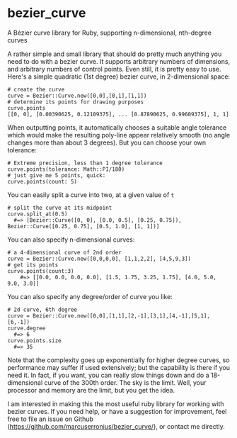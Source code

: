 # bezier_curve
A Bézier curve library for Ruby, supporting n-dimensional, nth-degree curves

A rather simple and small library that should do pretty much anything you need to do with a bezier curve. It supports arbitrary numbers of dimensions, and arbitrary numbers of control points. Even still, it is pretty easy to use. Here's a simple quadratic (1st degree) bezier curve, in 2-dimensional space:

    # create the curve
    curve = Bezier::Curve.new([0,0],[0,1],[1,1])
    # determine its points for drawing purposes
    curve.points
    [[0, 0], [0.00390625, 0.12109375], ... [0.87890625, 0.99609375], 1, 1]

When outputting points, it automatically chooses a suitable angle tolerance which would make the resulting poly-line appear relatively smooth (no angle changes more than about 3 degrees). But you can choose your own tolerance:
    
    # Extreme precision, less than 1 degree tolerance
    curve.points(tolerance: Math::PI/180)
    # just give me 5 points, quick: 
    curve.points(count: 5)

You can easily split a curve into two, at a given value of `t`
    
    # split the curve at its midpoint
    curve.split_at(0.5)
      #=> [Bezier::Curve([0, 0], [0.0, 0.5], [0.25, 0.75]), Bezier::Curve([0.25, 0.75], [0.5, 1.0], [1, 1])]
    
You can also specify n-dimensional curves:
    
    # a 4-dimensional curve of 2nd order
    curve = Bezier::Curve.new([0,0,0,0], [1,1,2,2], [4,5,9,3])
    # get its points
    curve.points(count:3)
        #=> [[0.0, 0.0, 0.0, 0.0], [1.5, 1.75, 3.25, 1.75], [4.0, 5.0, 9.0, 3.0]]
    
You can also specify any degree/order of curve you like:
    
    # 2d curve, 6th degree
    curve = Bezier::Curve.new([0,0],[1,1],[2,-1],[3,1],[4,-1],[5,1],[6,-1])
    curve.degree
      #=> 6
    curve.points.size
      #=> 35
    
Note that the complexity goes up exponentially for higher degree curves, so performance may suffer if used extensively; but the capability is there if you need it. In fact, if you want, you can really slow things down and do a 18-dimensional curve of the 300th order. The sky is the limit. Well, your processor and memory are the limit, but you get the idea.

I am interested in making this the most useful ruby library for working with bezier curves. If you need help, or have a suggestion for improvement, feel free to file an issue on Github (https://github.com/marcuserronius/bezier_curve/), or contact me directly.
